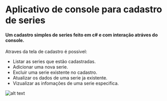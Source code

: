 # Aplicativo de console para cadastro de series
#### Um cadastro simples de series feito em c# e com interação atráves do console.

Atraves da tela de cadastro é possivel:

- Listar as series que estão cadastradas.
- Adicionar uma nova serie.
- Excluir uma serie existente no cadastro.
- Atualizar os dados de uma serie ja existente.
- Vizualizar as infomações de uma serie especifica.

![alt text](ttps://github.com/ElexandroTorres/Cadastro-de-Series/tree/main/ImagensReadme/cadastro.jpg?raw=true)
